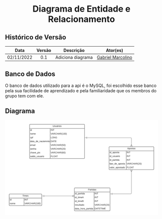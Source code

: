 <h1 align="center">Diagrama de Entidade e Relacionamento</h1>

## Histórico de Versão

|    Data    | Versão |     Descrição     |                       Ator(es)                       |
| :--------: | :----: | :---------------: | :--------------------------------------------------: |
| 02/11/2022 |  0.1   | Adiciona diagrama | [Gabriel Marcolino](https://github.com/GabrielMR360) |

## Banco de Dados

O banco de dados utilizado para a api é o MySQL, foi escolhido esse banco pela sua facilidade de aprendizado e pela familiaridade que os membros do grupo tem com ele.

## Diagrama

[![Diagrama de entidade e relacionameto](imagens/../../imagens/diagrama_entidade_relacionamento.png)](imagens/../../imagens/diagrama_entidade_relacionamento.png)